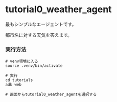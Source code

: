 # tutorial0_weather_agent

最もシンプルなエージェントです。

都市名に対する天気を答えます。

### 実行方法
```
# venv環境に入る
source .venv/bin/activate

# 実行
cd tutorials
adk web

# 画面からtutorial0_weather_agentを選択する
```

